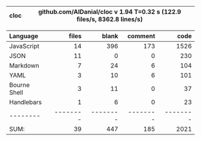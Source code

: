 cloc|github.com/AlDanial/cloc v 1.94  T=0.32 s (122.9 files/s, 8362.8 lines/s)
--- | ---

Language|files|blank|comment|code
:-------|-------:|-------:|-------:|-------:
JavaScript|14|396|173|1526
JSON|11|0|0|230
Markdown|7|24|6|104
YAML|3|10|6|101
Bourne Shell|3|11|0|37
Handlebars|1|6|0|23
--------|--------|--------|--------|--------
SUM:|39|447|185|2021
